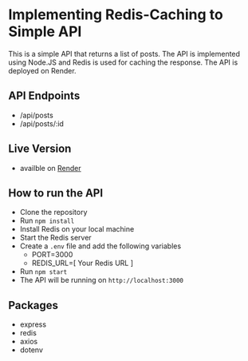 # Implementing Redis-Caching to Simple API

This is a simple API that returns a list of posts. The API is implemented using Node.JS and Redis is used for caching the response. The API is deployed on Render.

## API Endpoints

- /api/posts
- /api/posts/:id

## Live Version

- availble on [Render](https://simple-api-w-redis-caching.onrender.com/api/posts)

## How to run the API

- Clone the repository
- Run `npm install`
- Install Redis on your local machine
- Start the Redis server
- Create a `.env` file and add the following variables
  - PORT=3000
  - REDIS_URL=[ Your Redis URL ]
- Run `npm start`
- The API will be running on `http://localhost:3000`

## Packages

- express
- redis
- axios
- dotenv

